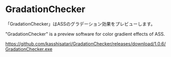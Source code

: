 # GradationChecker
「GradationChecker」はASSのグラデーション効果をプレビューします。

"GradationChecker" is a preview software for color gradient effects of ASS.

https://github.com/kasshisatari/GradationChecker/releases/download/1.0.6/GradationChecker.exe
